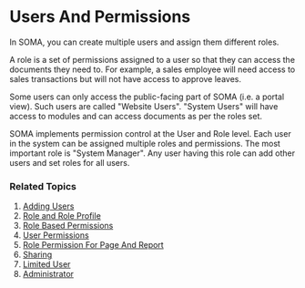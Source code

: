 
# Users And Permissions


In SOMA, you can create multiple users and assign them different roles.


A role is a set of permissions assigned to a user so that they can access the documents they need to. For example, a sales employee will need access to sales transactions but will not have access to approve leaves.


Some users can only access the public-facing part of SOMA (i.e. a portal view). Such users are called "Website Users". "System Users" will have access to modules and can access documents as per the roles set.


SOMA implements permission control at the User and Role level. Each user in the system can be assigned multiple roles and permissions. The most important role is "System Manager". Any user having this role can add other users and set roles for all users.








### Related Topics


1. [Adding Users](/docs/en/setting-up/users-and-permissions/adding-users)
2. [Role and Role Profile](/docs/en/setting-up/users-and-permissions/role-and-role-profile)
3. [Role Based Permissions](/docs/en/setting-up/users-and-permissions/role-based-permissions)
4. [User Permissions](/docs/en/setting-up/users-and-permissions/user-permissions)
5. [Role Permission For Page And Report](/docs/en/setting-up/users-and-permissions/role-permission-for-page-and-report)
6. [Sharing](/docs/en/setting-up/users-and-permissions/sharing)
7. [Limited User](/docs/en/setting-up/users-and-permissions/limited-user)
8. [Administrator](/docs/en/setting-up/users-and-permissions/administrator)


